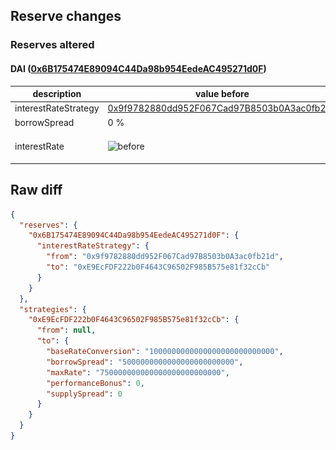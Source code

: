 ## Reserve changes

### Reserves altered

#### DAI ([0x6B175474E89094C44Da98b954EedeAC495271d0F](https://etherscan.io/address/0x6B175474E89094C44Da98b954EedeAC495271d0F))

| description | value before | value after |
| --- | --- | --- |
| interestRateStrategy | [0x9f9782880dd952F067Cad97B8503b0A3ac0fb21d](https://etherscan.io/address/0x9f9782880dd952F067Cad97B8503b0A3ac0fb21d) | [0xE9EcFDF222b0F4643C96502F985B575e81f32cCb](https://etherscan.io/address/0xE9EcFDF222b0F4643C96502F985B575e81f32cCb) |
| borrowSpread | 0 % | 0.5 % |
| interestRate | ![before](/.assets/bc11e5b92e27947ebc500895e90540b95b2b66a2.svg) | ![after](/.assets/aeff12e76484ee5e37e7f3ef73c75ba1c47d0160.svg) |

## Raw diff

```json
{
  "reserves": {
    "0x6B175474E89094C44Da98b954EedeAC495271d0F": {
      "interestRateStrategy": {
        "from": "0x9f9782880dd952F067Cad97B8503b0A3ac0fb21d",
        "to": "0xE9EcFDF222b0F4643C96502F985B575e81f32cCb"
      }
    }
  },
  "strategies": {
    "0xE9EcFDF222b0F4643C96502F985B575e81f32cCb": {
      "from": null,
      "to": {
        "baseRateConversion": "1000000000000000000000000000",
        "borrowSpread": "5000000000000000000000000",
        "maxRate": "750000000000000000000000000",
        "performanceBonus": 0,
        "supplySpread": 0
      }
    }
  }
}
```